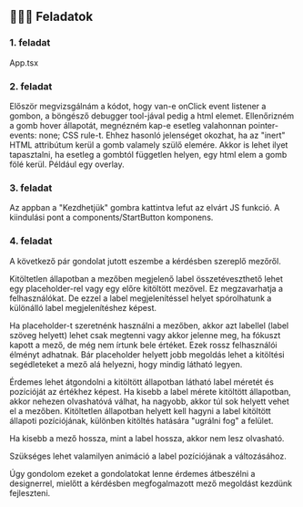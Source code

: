 ## 👨🏻‍💻 Feladatok

### 1. feladat
App.tsx

### 2. feladat
Először megvizsgálnám a kódot, hogy van-e onClick event listener a gombon, a böngésző debugger tool-jával pedig a html elemet. 
Ellenőrizném a gomb hover állapotát, megnézném kap-e esetleg valahonnan pointer-events: none; CSS rule-t. Ehhez hasonló jelenséget okozhat, ha az "inert" HTML attribútum kerül a gomb valamely szülő elemére.
Akkor is lehet ilyet tapasztalni, ha esetleg a gombtól független helyen, egy html elem a gomb fölé kerül. Például egy overlay.

### 3. feladat
Az appban a "Kezdhetjük" gombra kattintva lefut az elvárt JS funkció. A kiindulási pont a components/StartButton komponens.

### 4. feladat
A következő pár gondolat jutott eszembe a kérdésben szereplő mezőről.

Kitöltetlen állapotban a mezőben megjelenő label összetéveszthető lehet egy placeholder-rel vagy egy előre kitöltött mezővel. Ez megzavarhatja a felhasználókat. De ezzel a label megjelenítéssel helyet spórolhatunk a különálló label megjelenítéshez képest.

Ha placeholder-t szeretnénk használni a mezőben, akkor azt labellel (label szöveg helyett) lehet csak megtenni vagy akkor jelenne meg, ha fókuszt kapott a mező, de még nem írtunk bele értéket. Ezek rossz felhasználói élményt adhatnak.
Bár placeholder helyett jobb megoldás lehet a kitöltési segédleteket a mező alá helyezni, hogy mindig látható legyen.

Érdemes lehet átgondolni a kitöltött állapotban látható label méretét és pozícióját az értékhez képest. Ha kisebb a label mérete kitöltött állapotban, akkor nehezen olvashatóvá válhat, ha nagyobb, akkor túl sok helyett vehet el a mezőben. Kitöltetlen állapotban helyett kell hagyni a label kitöltött állapoti pozíciójának, különben kitöltés hatására "ugrálni fog" a felület.

Ha kisebb a mező hossza, mint a label hossza, akkor nem lesz olvasható.

Szükséges lehet valamilyen animáció a label pozíciójának a változásához.

Úgy gondolom ezeket a gondolatokat lenne érdemes átbeszélni a designerrel, mielőtt a kérdésben megfogalmazott mező megoldást kezdünk fejleszteni.
